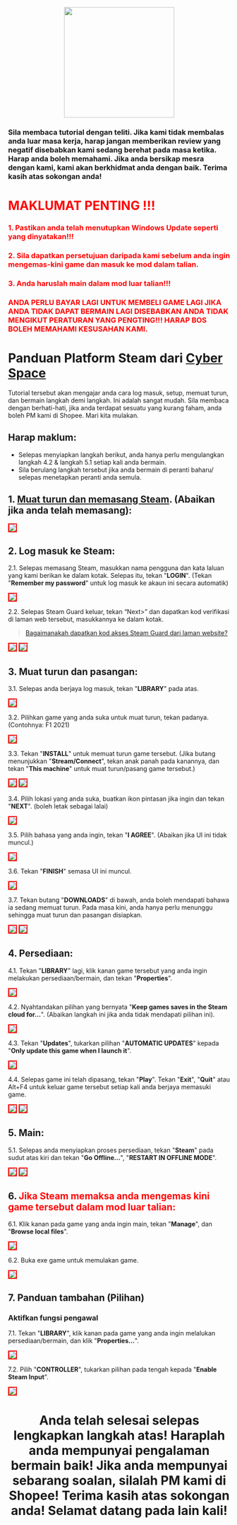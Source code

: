 <p align="center">
<img src="https://user-images.githubusercontent.com/91774682/135708227-fefb44fa-ae60-4d5b-8cdf-a68d30176e66.png" width="250" height="250">
</p>

### Sila membaca tutorial dengan teliti. Jika kami tidak membalas anda luar masa kerja, harap jangan memberikan review yang negatif disebabkan kami sedang berehat pada masa ketika. Harap anda boleh memahami. Jika anda bersikap mesra dengan kami, kami akan berkhidmat anda dengan baik. Terima kasih atas sokongan anda!
 
# <span style="color: red;">MAKLUMAT PENTING !!!</span>
### <span style="color: red;">1. Pastikan anda telah menutupkan Windows Update seperti yang dinyatakan!!!</span>
### <span style="color: red;">2. Sila dapatkan persetujuan daripada kami sebelum anda ingin mengemas-kini game dan masuk ke mod dalam talian.</span>
### <span style="color: red;">3. Anda haruslah main dalam mod luar talian!!!</span>

### <span style="color: red;">ANDA PERLU BAYAR LAGI UNTUK MEMBELI GAME LAGI JIKA ANDA TIDAK DAPAT BERMAIN LAGI DISEBABKAN ANDA TIDAK MENGIKUT PERATURAN YANG PENGTING!!! HARAP BOS BOLEH MEMAHAMI KESUSAHAN KAMI.</span>

# Panduan Platform Steam dari [Cyber Space](https://shopee.com.my/cyberspace1902)
Tutorial tersebut akan mengajar anda cara log masuk, setup, memuat turun, dan bermain langkah demi langkah. Ini adalah sangat mudah. Sila membaca dengan berhati-hati, jika anda terdapat sesuatu yang kurang faham, anda boleh PM kami di Shopee. Mari kita mulakan.

## Harap maklum:
* Selepas menyiapkan langkah berikut, anda hanya perlu mengulangkan langkah 4.2 & langkah 5.1 setiap kali anda bermain.
* Sila berulang langkah tersebut jika anda bermain di peranti baharu/ selepas menetapkan peranti anda semula.

## 1. [Muat turun dan memasang Steam](https://store.steampowered.com/about/). (Abaikan jika anda telah memasang):

 <img src="https://user-images.githubusercontent.com/91774682/135745721-68d77853-dcd6-4af9-9022-68fd87ce83e3.jpg" style="border: 2px solid red" />

## 2. Log masuk ke Steam:

2.1. Selepas memasang Steam, masukkan nama pengguna dan kata laluan yang kami berikan ke dalam kotak. Selepas itu, tekan "**LOGIN**". (Tekan "**Remember my password**" untuk log masuk ke akaun ini secara automatik)

<img src="https://user-images.githubusercontent.com/91774682/135746372-c50e3052-db32-48d0-9278-fa797d9d1034.jpg" style="border: 2px solid red" />

2.2. Selepas Steam Guard keluar, tekan “Next>” dan dapatkan kod verifikasi di laman web tersebut, masukkannya ke dalam kotak.

> [Bagaimanakah dapatkan kod akses Steam Guard dari laman website?](https://cutt.ly/dEXhDw8)

 <img src="https://user-images.githubusercontent.com/91774682/135746485-c171ef77-d583-4c72-87e8-6573b8cb23aa.jpg" style="border: 2px solid red" />
 
 <img src="https://user-images.githubusercontent.com/91774682/135746487-421ed157-2192-49e0-9b64-7670737efbcf.jpg" style="border: 2px solid red" />

## 3. Muat turun dan pasangan:
3.1. Selepas anda berjaya log masuk, tekan "**LIBRARY**" pada atas.

 <img src="https://user-images.githubusercontent.com/91774682/135746879-888520a8-a73a-4293-b1bc-8e55963eb131.jpg" style="border: 2px solid red" />

3.2. Pilihkan game yang anda suka untuk muat turun, tekan padanya. (Contohnya: F1 2021)

 <img src="https://user-images.githubusercontent.com/91774682/135747116-4d8c908c-b079-423d-bf58-170000da31c0.jpg" style="border: 2px solid red" />

3.3. Tekan "**INSTALL**" untuk memuat turun game tersebut. (Jika butang menunjukkan "**Stream/Connect**", tekan anak panah pada kanannya, dan tekan "**This machine**" untuk muat turun/pasang game tersebut.)

 <img src="https://user-images.githubusercontent.com/91774682/135747351-40eb7a3e-bf64-4a9f-94ca-e2dc14da586b.jpg" style="border: 2px solid red" />
 
 <img src="https://user-images.githubusercontent.com/91774682/135747353-b9d970e0-038f-4d8f-94a6-71c0cfd21eff.jpg" style="border: 2px solid red" />

3.4. Pilih lokasi yang anda suka, buatkan ikon pintasan jika ingin dan tekan "**NEXT**". (boleh letak sebagai lalai)

 <img src="https://user-images.githubusercontent.com/91774682/135748741-792bb820-51fc-407a-bcc8-6b8b7057b309.jpg" style="border: 2px solid red" />

3.5. Pilih bahasa yang anda ingin, tekan "**I AGREE**". (Abaikan jika UI ini tidak muncul.)

 <img src="https://user-images.githubusercontent.com/91774682/135748869-744f9f70-748c-46f3-b0a5-fb3673fe1295.jpg" style="border: 2px solid red" />

3.6. Tekan "**FINISH**" semasa UI ini muncul.

 <img src="https://user-images.githubusercontent.com/91774682/135748907-cf4a5de7-8d74-40f3-a1f0-b2a453982bc1.jpg" style="border: 2px solid red" />

3.7. Tekan butang "**DOWNLOADS**" di bawah, anda boleh mendapati bahawa ia sedang memuat turun. Pada masa kini, anda hanya perlu menunggu sehingga muat turun dan pasangan disiapkan.

 <img src="https://user-images.githubusercontent.com/91774682/135749211-634f0019-6fc8-4aad-9214-47994d4dd5c9.jpg" style="border: 2px solid red" />
 
 <img src="https://user-images.githubusercontent.com/91774682/135749163-b516740d-7ee2-42d8-a96b-9133c50caf81.png" style="border: 2px solid red" />

## 4. Persediaan:

4.1. Tekan "**LIBRARY**" lagi, klik kanan game tersebut yang anda ingin melakukan persediaan/bermain, dan tekan "**Properties**".

 <img src="https://user-images.githubusercontent.com/91774682/135749352-1903f1f8-1542-427c-86f2-58459f36b33e.jpg" style="border: 2px solid red" />

4.2. Nyahtandakan pilihan yang bernyata "**Keep games saves in the Steam cloud for…**". (Abaikan langkah ini jika anda tidak mendapati pilihan ini).

 <img src="https://user-images.githubusercontent.com/91774682/135749647-ee7160cd-1ccc-4422-b2af-f5c6bf412d5f.jpg" style="border: 2px solid red" />

4.3. Tekan "**Updates**", tukarkan pilihan "**AUTOMATIC UPDATES**" kepada "**Only update this game when I launch it**".

<img src="https://user-images.githubusercontent.com/91774682/135763729-f86058ea-be97-4048-a19d-890498f63951.jpg" style="border: 2px solid red" />

4.4. Selepas game ini telah dipasang, tekan "**Play**". Tekan "**Exit**", "**Quit**" atau Alt+F4 untuk keluar game tersebut setiap kali anda berjaya memasuki game.

<img src="https://user-images.githubusercontent.com/91774682/135750002-a20c5a37-45a3-4596-89e2-40578aaf6832.jpg" style="border: 2px solid red" />

<img src="https://user-images.githubusercontent.com/91774682/135750191-464f7ac2-e243-42a1-87f1-128f537a721e.jpg" style="border: 2px solid red" />

## 5. Main:

5.1. Selepas anda menyiapkan proses persediaan, tekan "**Steam**" pada sudut atas kiri dan tekan "**Go Offline…**", "**RESTART IN OFFLINE MODE**".

<img src="https://user-images.githubusercontent.com/91774682/135750380-1a61c6f1-e1b0-425d-9507-5fd60f13b439.jpg" style="border: 2px solid red" />

<img src="https://user-images.githubusercontent.com/91774682/135750464-f6ae2666-4317-4eb4-baa8-80162d78021a.jpg" style="border: 2px solid red" />

## 6.<span style="color: red;"> Jika Steam memaksa anda mengemas kini game tersebut dalam mod luar talian:</span>

6.1. Klik kanan pada game yang anda ingin main, tekan "**Manage**", dan "**Browse local files**".

<img src="https://user-images.githubusercontent.com/91774682/135764474-c0601405-a1ad-4f5d-9b73-b4911a9f2bdb.jpg" style="border: 2px solid red" />

6.2. Buka exe game untuk memulakan game.

<img src="https://user-images.githubusercontent.com/91774682/135764612-0cfb5bfb-d979-415f-a874-117ce5eb969e.jpg" style="border: 2px solid red" />

## 7. Panduan tambahan (Pilihan)

### Aktifkan fungsi pengawal

7.1. Tekan "**LIBRARY**", klik kanan pada game yang anda ingin melalukan persediaan/bermain, dan klik "**Properties…**".

<img src="https://user-images.githubusercontent.com/91774682/135749352-1903f1f8-1542-427c-86f2-58459f36b33e.jpg" style="border: 2px solid red" />

7.2. Pilih "**CONTROLLER**", tukarkan pilihan pada tengah kepada "**Enable Steam Input**".

<img src="https://user-images.githubusercontent.com/91774682/135759643-178b6bf3-4baa-4400-b498-11059775055c.jpg" style="border: 2px solid red" />

<h2></h2>

<center> <h1>Anda telah selesai selepas lengkapkan langkah atas! Haraplah anda mempunyai pengalaman bermain baik! Jika anda mempunyai sebarang soalan, silalah PM kami di Shopee! Terima kasih atas sokongan anda! Selamat datang pada lain kali!</h1>
